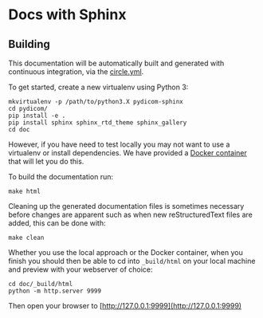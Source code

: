 # Docs with Sphinx

## Building

This documentation will be automatically built and generated with continuous
 integration, via the [circle.yml](../.circleci/config.yml).

To get started, create a new virtualenv using Python 3:

```
mkvirtualenv -p /path/to/python3.X pydicom-sphinx
cd pydicom/
pip install -e .
pip install sphinx sphinx_rtd_theme sphinx_gallery
cd doc
```

However, if you have need to test locally you may not want to use a virtualenv
or install dependencies. We have provided a [Docker container](https://hub.docker.com/r/pydicom/pydicom-docs/) that will let you
do this.

To build the documentation run:

```
make html
```

Cleaning up the generated documentation files is sometimes necessary before
changes are apparent such as when new reStructuredText files are added, this
can be done with:

```
make clean
```

Whether you use the local approach or the Docker container, when you
finish you should then be able to cd into `_build/html` on your local machine
and preview with your webserver of choice:

```
cd doc/_build/html
python -m http.server 9999
```

Then open your browser to [http://127.0.0.1:9999](http://127.0.0.1:9999)

